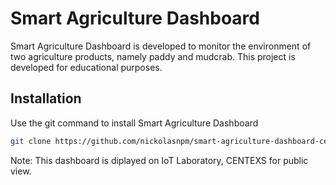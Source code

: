 # Smart Agriculture Dashboard

Smart Agriculture Dashboard is developed to monitor the environment of two agriculture products, namely paddy and mudcrab.
This project is developed for educational purposes.

## Installation

Use the git command to install Smart Agriculture Dashboard

```bash
git clone https://github.com/nickolasnpm/smart-agriculture-dashboard-centexs.git 
```

Note: This dashboard is diplayed on IoT Laboratory, CENTEXS for public view. 
